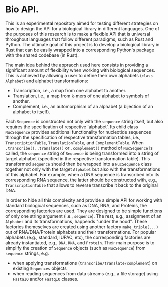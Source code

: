 # Bio API. 
This is an experimental repository aimed for testing different strategies on how to design the API for a biological library in different languages.
One of the purposes of this research is to make a flexible API that is universal throughout languages that follow different paradigms, such as Rust and Python.
The ultimate goal of this project is to develop a biological library in Rust that can be easily wrapped into a corresponding Python's package with the shared codebase (in Rust).

The main idea behind the appraoch used here consists in providing a significant amount of flexibility when working with biological sequences. This is achieved by allowing a user to define their own alphabets (`class Alphabet`) and alphabet transformations:
* Transcription, i.e., a map from one alphabet to another.
* Translation, i.e., a map from k-mers of one alphabet to symbols of another.
* Complement, i.e., an automorphism of an alphabet (a bijection of an alphabet to itself).

Each `Sequence` is constructed not only with the `sequence` string itself, but also requires the specification of respective 'alphabet'. Its child class `NucSequence` provides additional functionality for nucleotide sequences through the specification of respective transformation tables, i.e., `TranscriptionTable`, `TranslationTable`, and `ComplementTable`. When `.transcribe()`, `.translate()` or `.complement()` method of `NucSequence` is called, the `sequence` string of `Sequence` is being transformed into a string of target alphabet (specified in the respective transformation table). This transformed `sequence` should then be wrapped into a `NucSequence` class together not only with the target `Alphabet` but also with the transformations of this alphabet. For example, when a DNA sequence is transcribed into its corresponding RNA sequence, the latter should be constructed with, e.g., `TranscriptionTable` that allows to reverse transcribe it back to the original DNA.

In order to hide all this complexity and provide a simple API for working with standard biological sequences, such as DNA, RNA, and Proteins, the corresponding factories are used. They are designed to be simple functions of only one string argument (i.e., `sequence`). The rest, e.g., assignment of an `Alphabet` and its transformations, happends "under the hood". These factories themeselves are created using another factory `make_triple(...)` out of RNA/DNA/Protein alphabets and their transformations. For popular alphabets (e.g., standard, IUPAC, etc), the corresponding factories are already instantiated, e.g., `DNA`, `RNA`, and `Protein`. Their main purpose is to simplify the creation of `Sequence` objects (such as `NucSequence`) from `sequence` strings, e.g.
* when applying transformations (`transcribe/translate/complement`) on existing `Sequences` objects
* when reading sequences from data streams (e.g., a file storage) using `FastaIO` and/or `FastqIO` classes.
